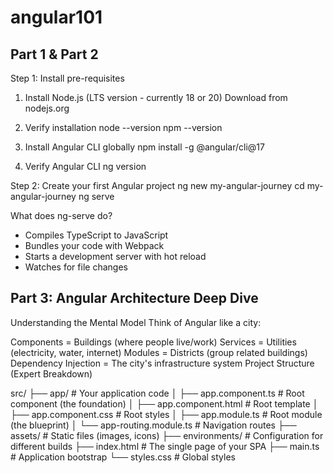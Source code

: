 # angular101
## Part 1 & Part 2
Step 1: Install pre-requisites
1. Install Node.js (LTS version - currently 18 or 20)
Download from nodejs.org

2. Verify installation
node --version
npm --version

3. Install Angular CLI globally
npm install -g @angular/cli@17

4. Verify Angular CLI
ng version

Step 2: Create your first Angular project
ng new my-angular-journey
cd my-angular-journey
ng serve

What does ng-serve do?
 - Compiles TypeScript to JavaScript
 - Bundles your code with Webpack
 - Starts a development server with hot reload
 - Watches for file changes

## Part 3: Angular Architecture Deep Dive
Understanding the Mental Model
Think of Angular like a city:

Components = Buildings (where people live/work)
Services = Utilities (electricity, water, internet)
Modules = Districts (group related buildings)
Dependency Injection = The city's infrastructure system
 Project Structure (Expert Breakdown)

src/
├── app/                    # Your application code
│   ├── app.component.ts    # Root component (the foundation)
│   ├── app.component.html  # Root template
│   ├── app.component.css   # Root styles
│   ├── app.module.ts       # Root module (the blueprint)
│   └── app-routing.module.ts # Navigation routes
├── assets/                 # Static files (images, icons)
├── environments/           # Configuration for different builds
├── index.html             # The single page of your SPA
├── main.ts                # Application bootstrap
└── styles.css             # Global styles

